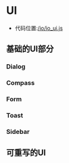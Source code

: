 # UI

* 代码位置:[/io/io_ui.js](https://github.com/septopus-rex/world/blob/main/engine/src/septopus/io/io_ui.js)

## 基础的UI部分

### Dialog

### Compass

### Form

### Toast

### Sidebar

## 可重写的UI